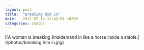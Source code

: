 ```yaml
---
layout: post
title:  "Breaking Him In"
date:   2012-07-14 12:42:51 +0200
categories: photos
---
```

![A woman is breaking Knaldemand in like a horse inside a stable.](/photos/breaking him in.jpg)
